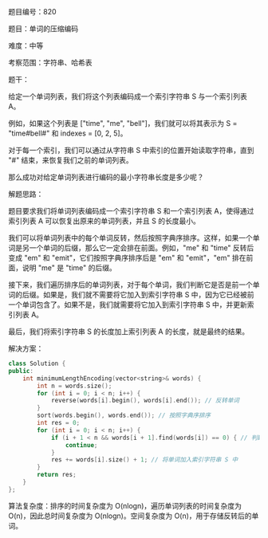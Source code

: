 题目编号：820

题目：单词的压缩编码

难度：中等

考察范围：字符串、哈希表

题干：

给定一个单词列表，我们将这个列表编码成一个索引字符串 S 与一个索引列表 A。

例如，如果这个列表是 ["time", "me", "bell"]，我们就可以将其表示为 S = "time#bell#" 和 indexes = [0, 2, 5]。

对于每一个索引，我们可以通过从字符串 S 中索引的位置开始读取字符串，直到 "#" 结束，来恢复我们之前的单词列表。

那么成功对给定单词列表进行编码的最小字符串长度是多少呢？

解题思路：

题目要求我们将单词列表编码成一个索引字符串 S 和一个索引列表 A，使得通过索引列表 A 可以恢复出原来的单词列表，并且 S 的长度最小。

我们可以将单词列表中的每个单词反转，然后按照字典序排序。这样，如果一个单词是另一个单词的后缀，那么它一定会排在前面。例如，"me" 和 "time" 反转后变成 "em" 和 "emit"，它们按照字典序排序后是 "em" 和 "emit"，"em" 排在前面，说明 "me" 是 "time" 的后缀。

接下来，我们遍历排序后的单词列表，对于每个单词，我们判断它是否是前一个单词的后缀。如果是，我们就不需要将它加入到索引字符串 S 中，因为它已经被前一个单词包含了。如果不是，我们就需要将它加入到索引字符串 S 中，并更新索引列表 A。

最后，我们将索引字符串 S 的长度加上索引列表 A 的长度，就是最终的结果。

解决方案：

```cpp
class Solution {
public:
    int minimumLengthEncoding(vector<string>& words) {
        int n = words.size();
        for (int i = 0; i < n; i++) {
            reverse(words[i].begin(), words[i].end()); // 反转单词
        }
        sort(words.begin(), words.end()); // 按照字典序排序
        int res = 0;
        for (int i = 0; i < n; i++) {
            if (i + 1 < n && words[i + 1].find(words[i]) == 0) { // 判断是否是前一个单词的后缀
                continue;
            }
            res += words[i].size() + 1; // 将单词加入索引字符串 S 中
        }
        return res;
    }
};
```

算法复杂度：排序的时间复杂度为 O(nlogn)，遍历单词列表的时间复杂度为 O(n)，因此总时间复杂度为 O(nlogn)。空间复杂度为 O(n)，用于存储反转后的单词。